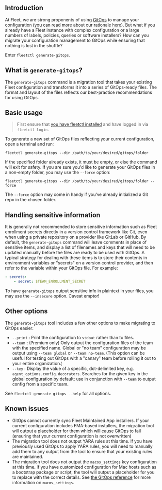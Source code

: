 ## Introduction

At Fleet, we are strong proponents of using [GitOps](https://fleetdm.com/guides/sysadmin-diaries-gitops-a-strategic-advantage#basic-article) to manage your configuration (you can read more about our rationale [here](https://fleetdm.com/guides/articles/preventing-mistakes-with-gitops)). But what if you already have a Fleet instance with complex configuration or a large numbers of labels, policies, queries or software installers? How can you migrate your configuration management to GitOps while ensuring that nothing is lost in the shuffle?

Enter `fleetctl generate-gitops`.

## What is `generate-gitops`?

The `generate-gitops` command is a migration tool that takes your existing Fleet configuration and transforms it into a series of GitOps-ready files. The format and layout of the files reflects our best-practice recommendations for using GitOps.

## Basic usage

> First ensure that [you have fleetctl installed](https://fleetdm.com/guides/fleetctl) and have logged in via `fleetctl login`.

To generate a new set of GitOps files reflecting your current configuration, open a terminal and run:

`fleetctl generate-gitops --dir /path/to/your/desired/gitops/folder`

If the specified folder already exists, it must be empty, or else the command will exit for safety. If you are sure you'd like to generate your GitOps files in a non-empty folder, you may use the `--force` option:

`fleetctl generate-gitops --dir /path/to/your/desired/gitops/folder --force`

The `--force` option may come in handy if you've already initialized a Git repo in the chosen folder.

## Handling sensitive information

It is generally not recommended to store sensitive information such as Fleet enrollment secrets directly in a version control framework like Git, even when using a private repository on a provider like GitLab or GitHub. By default, the `generate-gitops` command will leave comments in place of sensitive items, and display a list of filenames and keys that will need to be updated manually before the files are ready to be used with GitOps. A typical strategy for dealing with these items is to store their contents in environment variables or "secrets" on a version control provider, and then refer to the variable within your GitOps file. For example:

```yaml
- secrets:
    - secret: $TEAM_ENROLLMENT_SECRET
```

To have `generate-gitops` output sensitive info in plaintext in your files, you may use the `--insecure` option. Caveat emptor!

## Other options

The `generate-gitops` tool includes a few other options to make migrating to GitOps easier:

- `--print` : Print the configuration to `stdout` rather than to files.
- `--team` : (Premium only) Only output the configuration files of the team with the specified name. Global or "no team" configuration may be output using `--team global` or `--team no-team`. (This option can be useful for testing out GitOps with a "canary" team before rolling it out to your entire organization.)
- `--key` : Display the value of a specific, dot-delimited key, e.g. `agent_options.config.decorators`. Searches for the given key in the global configuration by default; use in conjunction with `--team` to output config from a specific team.

See `fleetctl generate-gitops --help` for all options.

## Known issues

- GitOps cannot currently sync Fleet Maintained App installers. If your current configuration includes FMA-based installers, the migration tool will output a placeholder for them which will cause GitOps to fail (ensuring that your current configuration is not overwritten)
- The migration tool does not output YARA rules at this time. If you have previously used GitOps to apply YARA rules, you will need to manually add them to any output from the tool to ensure that your existing rules are maintained.
- The migration tool does not output the `macos_settings` key configuration at this time. If you have customized configuration for Mac hosts such as a bootstrap package or script, the tool will output a placeholder for you to replace with the correct details. See [the GitOps reference](https://fleetdm.com/docs/configuration/yaml-files#macos-setup) for more information on `macos_settings`.
